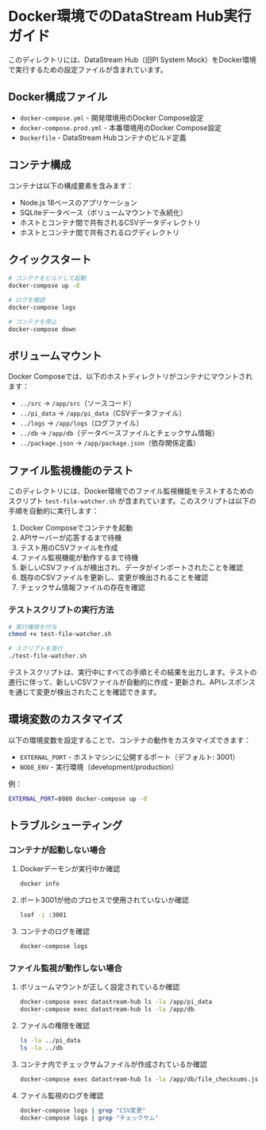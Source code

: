 # Docker環境でのDataStream Hub実行ガイド

このディレクトリには、DataStream Hub（旧PI System Mock）をDocker環境で実行するための設定ファイルが含まれています。

## Docker構成ファイル

- `docker-compose.yml` - 開発環境用のDocker Compose設定
- `docker-compose.prod.yml` - 本番環境用のDocker Compose設定
- `Dockerfile` - DataStream Hubコンテナのビルド定義

## コンテナ構成

コンテナは以下の構成要素を含みます：

- Node.js 18ベースのアプリケーション
- SQLiteデータベース（ボリュームマウントで永続化）
- ホストとコンテナ間で共有されるCSVデータディレクトリ
- ホストとコンテナ間で共有されるログディレクトリ

## クイックスタート

```bash
# コンテナをビルドして起動
docker-compose up -d

# ログを確認
docker-compose logs

# コンテナを停止
docker-compose down
```

## ボリュームマウント

Docker Composeでは、以下のホストディレクトリがコンテナにマウントされます：

- `../src` → `/app/src`（ソースコード）
- `../pi_data` → `/app/pi_data`（CSVデータファイル）
- `../logs` → `/app/logs`（ログファイル）
- `../db` → `/app/db`（データベースファイルとチェックサム情報）
- `../package.json` → `/app/package.json`（依存関係定義）

## ファイル監視機能のテスト

このディレクトリには、Docker環境でのファイル監視機能をテストするためのスクリプト `test-file-watcher.sh` が含まれています。このスクリプトは以下の手順を自動的に実行します：

1. Docker Composeでコンテナを起動
2. APIサーバーが応答するまで待機
3. テスト用のCSVファイルを作成
4. ファイル監視機能が動作するまで待機
5. 新しいCSVファイルが検出され、データがインポートされたことを確認
6. 既存のCSVファイルを更新し、変更が検出されることを確認
7. チェックサム情報ファイルの存在を確認

### テストスクリプトの実行方法

```bash
# 実行権限を付与
chmod +x test-file-watcher.sh

# スクリプトを実行
./test-file-watcher.sh
```

テストスクリプトは、実行中にすべての手順とその結果を出力します。テストの進行に伴って、新しいCSVファイルが自動的に作成・更新され、APIレスポンスを通じて変更が検出されたことを確認できます。

## 環境変数のカスタマイズ

以下の環境変数を設定することで、コンテナの動作をカスタマイズできます：

- `EXTERNAL_PORT` - ホストマシンに公開するポート（デフォルト: 3001）
- `NODE_ENV` - 実行環境（development/production）

例：
```bash
EXTERNAL_PORT=8080 docker-compose up -d
```

## トラブルシューティング

### コンテナが起動しない場合

1. Dockerデーモンが実行中か確認
   ```bash
   docker info
   ```

2. ポート3001が他のプロセスで使用されていないか確認
   ```bash
   lsof -i :3001
   ```

3. コンテナのログを確認
   ```bash
   docker-compose logs
   ```

### ファイル監視が動作しない場合

1. ボリュームマウントが正しく設定されているか確認
   ```bash
   docker-compose exec datastream-hub ls -la /app/pi_data
   docker-compose exec datastream-hub ls -la /app/db
   ```

2. ファイルの権限を確認
   ```bash
   ls -la ../pi_data
   ls -la ../db
   ```

3. コンテナ内でチェックサムファイルが作成されているか確認
   ```bash
   docker-compose exec datastream-hub ls -la /app/db/file_checksums.json
   ```

4. ファイル監視のログを確認
   ```bash
   docker-compose logs | grep "CSV変更"
   docker-compose logs | grep "チェックサム"
